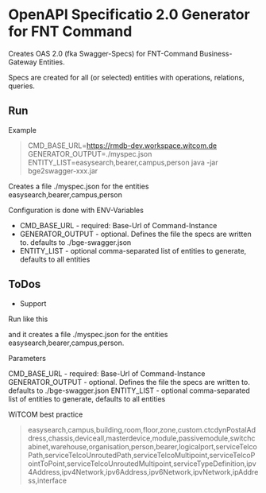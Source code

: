 # OpenAPI Specificatio 2.0 Generator for FNT Command

Creates OAS 2.0 (fka Swagger-Specs) for FNT-Command Business-Gateway Entities.

Specs are created for all (or selected) entities with operations, relations, queries.

## Run

Example 

> CMD_BASE_URL=https://rmdb-dev.workspace.witcom.de GENERATOR_OUTPUT=./myspec.json ENTITY_LIST=easysearch,bearer,campus,person java -jar bge2swagger-xxx.jar

Creates a file ./myspec.json for the entities easysearch,bearer,campus,person

Configuration is done with ENV-Variables

* CMD_BASE_URL - required: Base-Url of Command-Instance 
* GENERATOR_OUTPUT - optional. Defines the file the specs are written to. defaults to ./bge-swagger.json
* ENTITY_LIST - optional comma-separated list of entities to generate, defaults to all entities


## ToDos

* Support 

Run like this


and it creates a file ./myspec.json for the entities easysearch,bearer,campus,person.

Parameters

CMD_BASE_URL - required: Base-Url of Command-Instance 
GENERATOR_OUTPUT - optional. Defines the file the specs are written to. defaults to ./bge-swagger.json
ENTITY_LIST - optional comma-separated list of entities to generate, defaults to all entities

WiTCOM best practice

> easysearch,campus,building,room,floor,zone,custom.ctcdynPostalAddress,chassis,deviceall,masterdevice,module,passivemodule,switchcabinet,warehouse,organisation,person,bearer,logicalport,serviceTelcoPath,serviceTelcoUnroutedPath,serviceTelcoMultipoint,serviceTelcoPointToPoint,serviceTelcoUnroutedMultipoint,serviceTypeDefinition,ipv4Address,ipv4Network,ipv6Address,ipv6Network,ipvNetwork,ipAddress,interface
		
